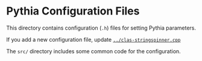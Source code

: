 # Pythia Configuration Files

This directory contains configuration (`.h`) files for setting Pythia parameters.

If you add a new configuration file, update [`../clas-stringspinner.cpp`](../clas-stringspinner.cpp)

The `src/` directory includes some common code for the configuration.
